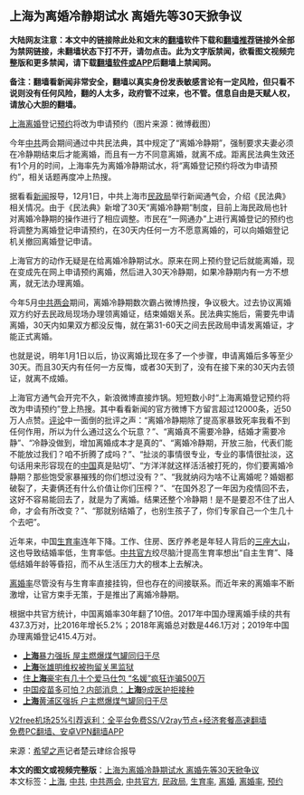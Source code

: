  <h2>上海为离婚冷静期试水 离婚先等30天掀争议</h2> <p class="notice"><b>大陆网友注意：本文中的链接除此处和文末的<a href="https://github.com/bannedbook/fanqiang" >翻墙</a>软件下载和<a href="https://github.com/killgcd/justmysocks/blob/master/README.md">翻墙推荐</a>链接外全部为禁网链接，未翻墙状态下打不开，请勿点击。此为文字版禁闻，欲看图文视频完整版和更多禁闻，请下载<a href="https://github.com/bannedbook/fanqiang">翻墙软件或APP</a>后翻墙上禁闻网。</p><p>备注：翻墙看新闻非常安全，翻墙以真实身份发表敏感言论有一定风险，但只看不说则没有任何风险，翻的人太多，政府管不过来，也不管。信息自由是天赋人权，请放心大胆的翻墙。</b></p>  <div class="entry"> <p id="conimg"><a href="https://www.bannedbook.org/bnews/tag/%e4%b8%8a%e6%b5%b7/" class="st_tag internal_tag" rel="tag" title="标签 上海 下的日志">上海</a><a href="https://www.bannedbook.org/bnews/tag/%e7%a6%bb%e5%a9%9a/" class="st_tag internal_tag" rel="tag" title="标签 离婚 下的日志">离婚</a>登记<a href="https://www.bannedbook.org/bnews/tag/%E9%A2%84%E7%BA%A6/" class="st_tag internal_tag" rel="tag" title="标签 预约 下的日志">预约</a>将改为申请预约（图片来源：微博截图）</p> <p>今年<a href="https://www.bannedbook.org/bnews/tag/%e4%b8%ad%e5%85%b1/" class="st_tag internal_tag" rel="tag" title="标签 中共 下的日志">中共</a>两会期间通过中共民法典，其中规定了“离婚冷静期”，强制要求夫妻必须在冷静期结束后才能离婚，而且有一方不同意离婚，就离不成。距离民法典生效还有1个月的时间，上海率先为离婚冷静期试水，将“离婚登记预约将改为申请预约”，相关话题再度冲上热搜。</p>  <p>据看看<span class='wp_keywordlink_affiliate'><a href="https://www.bannedbook.org/" title="新闻">新闻</a></span>报导，12月1日，中共上海市<a href="https://www.bannedbook.org/bnews/tag/%e6%b0%91%e6%94%bf%e5%b1%80/" class="st_tag internal_tag" rel="tag" title="标签 民政局 下的日志">民政局</a>举行新闻通气会，介绍《民法典》相关情况。由于《民法典》新增了30天“离婚冷静期”制度，目前上海民政局也针对离婚冷静期的操作进行了相应调整。市民在“一网通办”上进行离婚登记的预约也将调整为离婚登记申请预约，在30天内任何一方不愿意离婚的，可以向婚姻登记机关撤回离婚登记申请。</p> <p>上海官方的动作无疑是在给离婚冷静期试水。原来在网上预约登记后就能离婚，现在变成先在网上申请预约离婚，然后进入30天冷静期，如果冷静期内有一方不想离，就无法办理离婚。</p>  <p>今年5月<a href="https://www.bannedbook.org/bnews/tag/%E4%B8%AD%E5%85%B1%E4%B8%A4%E4%BC%9A/" class="st_tag internal_tag" rel="tag" title="标签 中共两会 下的日志">中共两会</a>期间，离婚冷静期数次霸占微博热搜，争议极大。过去协议离婚双方约好去民政局现场办理领离婚证，结束婚姻关系。民法典实施后，需要先申请离婚，30天内如果双方都没反悔，就在第31-60天之间去民政局申请发离婚证，才能正式离婚。</p> <p>也就是说，明年1月1日以后，协议离婚比现在多了一个步骤，申请离婚后多等至少30天。而且30天内有任何一方反悔，或者30天到了，没有在接下来的30天内去领证，就离不成婚。</p>  <p>上海官方通气会开完不久，新浪微博直接炸锅。短短数小时“上海离婚登记预约将改为申请预约”登上热搜。其中看看新闻的官方微博下方留言超过12000条，近50万人点赞。<span class='wp_keywordlink_affiliate'><a href="https://www.bannedbook.org/bnews/comments/" title="新闻评论" target="_blank">评论</a></span>中一面倒的批评之声：“离婚冷静期除了提高家暴致死率我看不到任何作用，所以为什么通过这么个玩意？”、“离婚真不需要冷静，结婚才需要冷静”、“冷静没做到，增加离婚成本才是真的”、“离婚冷静期，开放三胎，代表们能不能放过我们？咱不折腾了成吗？”、“扯淡的事情很专业，专业的事情很扯淡，这句话用来形容现在的<span class='wp_keywordlink_affiliate'><a href="https://www.bannedbook.org/" title="中国" target="_blank">中国</a></span>真是贴切”、“方洋洋就这样活活被打死的，你们要离婚冷静期？那些饱受家暴摧残的你们想过没有？”、“我就纳闷为啥不让离婚呢？婚姻都破裂了，夫妻俩还有什么价值让你们压榨？”、“在国外忍了一年因为疫情回不去，这好不容易能回去了，就是为了离婚。结果还整个冷静期！是不是要忍不住了出人命，才会有所改变？”、“那就别结婚了，也别生孩子了，你们专家自己一个生几十个去吧”。</p> <p>近年来，中国<a href="https://www.bannedbook.org/bnews/tag/%E7%94%9F%E8%82%B2%E7%8E%87/" class="st_tag internal_tag" rel="tag" title="标签 生育率 下的日志">生育率</a>连年下降。工作、住房、医疗养老是年轻人背后的<span class='wp_keywordlink'><a href="https://www.bannedbook.org/forum11/topic333.html" title="禁片：民族主义和三座大山" target="_blank">三座大山</a></span>，这也导致结婚率低，生育率低。<a href="https://www.bannedbook.org/bnews/tag/%E4%B8%AD%E5%85%B1%E5%AE%98%E6%96%B9/" class="st_tag internal_tag" rel="tag" title="标签 中共官方 下的日志">中共官方</a>绞尽脑汁提高生育率想出“自主生育”、降低结婚年龄等昏招，而不从生活压力大的根本上去解决。</p>  <p><a href="https://www.bannedbook.org/bnews/tag/%E7%A6%BB%E5%A9%9A%E7%8E%87/" class="st_tag internal_tag" rel="tag" title="标签 离婚率 下的日志">离婚率</a>尽管没有与生育率直接挂钩，但也存在的间接联系。而近年来的离婚率不断激增，让官方束手无策，于是推出了离婚冷静期。</p> <p>根据中共官方统计，中国离婚率30年翻了10倍。2017年中国办理离婚手续的共有437.3万对，比2016年增长5.2%；2018年离婚总对数是446.1万对；2019年中国办理离婚登记415.4万对。</p> <ul class='op-related-articles' title='相关阅读'> <li><a href='https://www.bannedbook.org/bnews/taiwannews/20201202/1440381.html' target='_blank'><b>上海</b>暴力强拆 屋主燃爆煤气罐同归于尽</a></li> <li><a href='https://www.bannedbook.org/bnews/renquan/20201201/1440195.html' target='_blank'><b>上海</b>张雄明维权被拘留关黑监狱</a></li> <li><a href='https://www.bannedbook.org/bnews/baitai/20201201/1440119.html' target='_blank'>住<b>上海</b>豪宅有几十个爱马仕包 “名媛”疯狂诈骗500万</a></li> <li><a href='https://www.bannedbook.org/bnews/taiwannews/20201201/1440004.html' target='_blank'>中国疫苗多可怕？内部消息：<b>上海</b>9成医护拒接种</a></li> <li><a href='https://www.bannedbook.org/bnews/cbnews/20201201/1439806.html' target='_blank'><b>上海</b>黄浦区强拆 户主燃爆煤气罐同归于尽</a></li> </ul> <p class="texttj"> <a href="https://github.com/bannedbook/fanqiang/wiki/V2ray%E6%9C%BA%E5%9C%BA" target="_blank">V2free机场25%引荐返利：全平台免费SS/V2ray节点+经济套餐高速翻墙</a><br/> <a href="https://github.com/bannedbook/fanqiang/wiki/%E7%A6%81%E9%97%BB%E7%BD%91%E5%AE%89%E5%8D%93%E7%BF%BB%E5%A2%99%E6%96%B0%E9%97%BBAPP" target="_blank">免费PC翻墙、安卓VPN翻墙APP</a></p><p> 来源：<span class='wp_keywordlink_affiliate'><a href="https://www.soundofhope.org" title="希望之声" target="_blank">希望之声</a></span>记者楚云珒综合报导 </p><a name='sharetosocial'></a>       <div><b>本文的图文或视频完整版</b>：<a href='https://www.bannedbook.org/bnews/cbnews/20201202/1440493.html'>上海为离婚冷静期试水 离婚先等30天掀争议</a></div>  </div><!--END ENTRY--> <div class="postfooter"> <div>本文标签：<a href="https://www.bannedbook.org/bnews/tag/%e4%b8%8a%e6%b5%b7/" rel="tag">上海</a>, <a href="https://www.bannedbook.org/bnews/tag/%e4%b8%ad%e5%85%b1/" rel="tag">中共</a>, <a href="https://www.bannedbook.org/bnews/tag/%E4%B8%AD%E5%85%B1%E4%B8%A4%E4%BC%9A/" rel="tag">中共两会</a>, <a href="https://www.bannedbook.org/bnews/tag/%E4%B8%AD%E5%85%B1%E5%AE%98%E6%96%B9/" rel="tag">中共官方</a>, <a href="https://www.bannedbook.org/bnews/tag/%e6%b0%91%e6%94%bf%e5%b1%80/" rel="tag">民政局</a>, <a href="https://www.bannedbook.org/bnews/tag/%E7%94%9F%E8%82%B2%E7%8E%87/" rel="tag">生育率</a>, <a href="https://www.bannedbook.org/bnews/tag/%e7%a6%bb%e5%a9%9a/" rel="tag">离婚</a>, <a href="https://www.bannedbook.org/bnews/tag/%E7%A6%BB%E5%A9%9A%E7%8E%87/" rel="tag">离婚率</a>, <a href="https://www.bannedbook.org/bnews/tag/%E9%A2%84%E7%BA%A6/" rel="tag">预约</a></div>  </div><!--END POSTFOOTER--> 